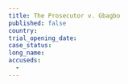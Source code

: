 ```yaml
---
title: The Prosecutor v. Gbagbo
published: false
country:
trial_opening_date:
case_status:
long_name:
accuseds:
  -
---
```

